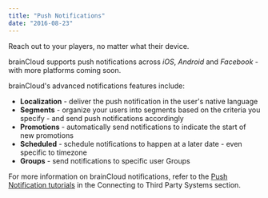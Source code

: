 ```yaml
---
title: "Push Notifications"
date: "2016-08-23"
---
```


Reach out to your players, no matter what their device.

brainCloud supports push notifications across _iOS_, _Android_ and _Facebook_ - with more platforms coming soon.

brainCloud's advanced notifications features include:

- **Localization** - deliver the push notification in the user's native language
- **Segments** - organize your users into segments based on the criteria you specify - and send push notifications accordingly
- **Promotions** - automatically send notifications to indicate the start of new promotions
- **Scheduled** - schedule notifications to happen at a later date - even specific to timezone
- **Groups** - send notifications to specific user Groups

For more information on brainCloud notifications, refer to the [Push Notification tutorials](https://getbraincloud.com/apidocs/portal-usage/) in the Connecting to Third Party Systems section.
